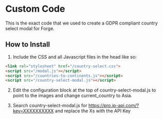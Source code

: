 # Custom Code

This is the exact code that we used to create a GDPR compliant country select modal for Forge.

## How to Install

1. Include the CSS and all Javascript files in the head like so:
```html
<link rel="stylesheet" href="/country-select.css">
<script src="/modal.js"></script>
<script src="/countries-to-continents.js"></script>
<script src="/country-select-modal.js"></script>
```

2. Edit the configuration block at the top of country-select-modal.js to point to the images and change current_country to Asia.

3. Search country-select-modal.js for https://pro.ip-api.com/?key=XXXXXXXXXX and replace the Xs with the API Key